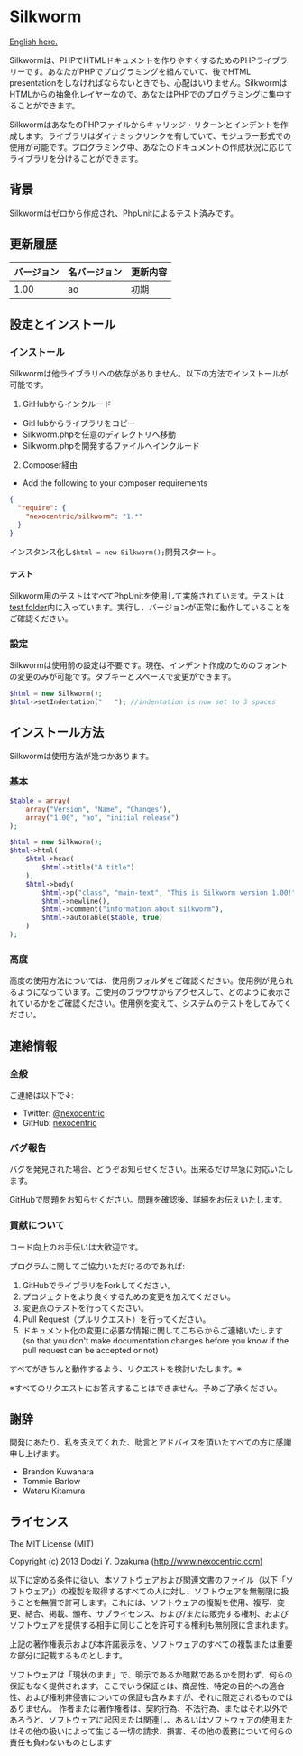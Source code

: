 Silkworm
===================
[English here.](./README)

Silkwormは、PHPでHTMLドキュメントを作りやすくするためのPHPライブラリーです。あなたがPHPでプログラミングを組んでいて、後でHTML presentationをしなければならないときでも、心配はいりません。SilkwormはHTMLからの抽象化レイヤーなので、あなたはPHPでのプログラミングに集中することができます。

SilkwormはあなたのPHPファイルからキャリッジ・リターンとインデントを作成します。ライブラリはダイナミックリンクを有していて、モジュラー形式での使用が可能です。プログラミング中、あなたのドキュメントの作成状況に応じてライブラリを分けることができます。

背景
----
Silkwormはゼロから作成され、PhpUnitによるテスト済みです。

更新履歴
--------
| バージョン     |     名バージョン |  更新内容 |
|------------|--------------|----------|
| 1.00       | ao           | 初期     |

設定とインストール
------------------
### インストール
Silkwormは他ライブラリへの依存がありません。以下の方法でインストールが可能です。
1. GitHubからインクルード
  * GitHubからライブラリをコピー
  * Silkworm.phpを任意のディレクトリへ移動
  * Silkworm.phpを開発するファイルへインクルード
2. Composer経由
  * Add the following to your composer requirements
  ```json
  {
    "require": {
      "nexocentric/silkworm": "1.*"
    }
  }
  ```
インスタンス化し`$html = new Silkworm();`開発スタート。

#### テスト
Silkworm用のテストはすべてPhpUnitを使用して実施されています。テストは[test folder](./tests)内に入っています。実行し、バージョンが正常に動作していることをご確認ください。

### 設定
Silkwormは使用前の設定は不要です。現在、インデント作成のためのフォントの変更のみが可能です。タブキーとスペースで変更ができます。

```php
$html = new Silkworm();
$html->setIndentation("   "); //indentation is now set to 3 spaces
```

インストール方法
----------------
Silkwormは使用方法が幾つかあります。

### 基本
```php
$table = array(
    array("Version", "Name", "Changes"),
    array("1.00", "ao", "initial release")
);

$html = new Silkworm();
$html->html(
    $html->head(
        $html->title("A title")
    ),
    $html->body(
        $html->p("class", "main-text", "This is Silkworm version 1.00!"),
        $html->newline(),
        $html->comment("information about silkworm"),
        $html->autoTable($table, true)
    )
);
```

### 高度
高度の使用方法については、使用例フォルダをご確認ください。使用例が見られるようになっています。ご使用のブラウザからアクセスして、どのように表示されているかをご確認ください。使用例を変えて、システムのテストをしてみてください。

連絡情報
--------
### 全般
ご連絡は以下で↓:
* Twitter: [@nexocentric](https://twitter.com/nexocentric)
* GitHub: [nexocentric](https://github.com/nexocentric)

### バグ報告
バグを発見された場合、どうぞお知らせください。出来るだけ早急に対応いたします。

GitHubで問題をお知らせください。問題を確認後、詳細をお伝えいたします。

### 貢献について
コード向上のお手伝いは大歓迎です。

プログラムに関してご協力いただけるのであれば:
1. GitHubでライブラリをForkしてください。
2. プロジェクトをより良くするための変更を加えてください。
3. 変更点のテストを行ってください。
4. Pull Request（プルリクエスト）を行ってください。
5. ドキュメント化の変更に必要な情報に関してこちらからご連絡いたします(so that you don't make documentation changes before you know if the pull request can be accepted or not)

すべてがきちんと動作するよう、リクエストを検討いたします。※

※すべてのリクエストにお答えすることはできません。予めご了承ください。

謝辞
----------------
開発にあたり、私を支えてくれた、助言とアドバイスを頂いたすべての方に感謝申し上げます。

* Brandon Kuwahara
* Tommie Barlow
* Wataru Kitamura

ライセンス
----------
The MIT License (MIT)

Copyright (c) 2013 Dodzi Y. Dzakuma (http://www.nexocentric.com)

以下に定める条件に従い、本ソフトウェアおよび関連文書のファイル（以下「ソフトウェア」）の複製を取得するすべての人に対し、ソフトウェアを無制限に扱うことを無償で許可します。これには、ソフトウェアの複製を使用、複写、変更、結合、掲載、頒布、サブライセンス、および/または販売する権利、およびソフトウェアを提供する相手に同じことを許可する権利も無制限に含まれます。

上記の著作権表示および本許諾表示を、ソフトウェアのすべての複製または重要な部分に記載するものとします。

ソフトウェアは「現状のまま」で、明示であるか暗黙であるかを問わず、何らの保証もなく提供されます。ここでいう保証とは、商品性、特定の目的への適合性、および権利非侵害についての保証も含みますが、それに限定されるものではありません。 作者または著作権者は、契約行為、不法行為、またはそれ以外であろうと、ソフトウェアに起因または関連し、あるいはソフトウェアの使用またはその他の扱いによって生じる一切の請求、損害、その他の義務について何らの責任も負わないものとします